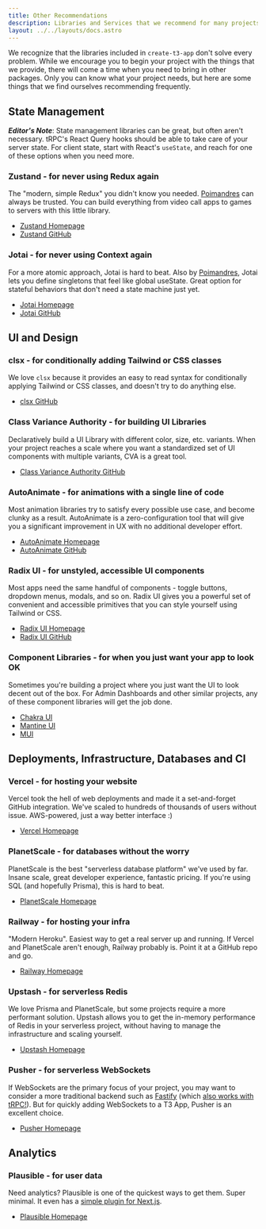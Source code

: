 ```yaml
---
title: Other Recommendations
description: Libraries and Services that we recommend for many projects
layout: ../../layouts/docs.astro
---
```


We recognize that the libraries included in `create-t3-app` don't solve every problem. While we encourage you to begin your project with the things that we provide, there will come a time when you need to bring in other packages. Only you can know what your project needs, but here are some things that we find ourselves recommending frequently.

## State Management

_**Editor's Note**_: State management libraries can be great, but often aren't necessary. tRPC's React Query hooks should be able to take care of your server state. For client state, start with React's `useState`, and reach for one of these options when you need more.

### Zustand - for never using Redux again

The "modern, simple Redux" you didn't know you needed. [Poimandres](https://github.com/pmndrs) can always be trusted. You can build everything from video call apps to games to servers with this little library.

* [Zustand Homepage](https://zustand-demo.pmnd.rs/)
* [Zustand GitHub](https://github.com/pmndrs/zustand)

### Jotai - for never using Context again

For a more atomic approach, Jotai is hard to beat. Also by [Poimandres](https://github.com/pmndrs), Jotai lets you define singletons that feel like global useState. Great option for stateful behaviors that don't need a state machine just yet.

* [Jotai Homepage](https://jotai.org/)
* [Jotai GitHub](https://github.com/pmndrs/jotai)

## UI and Design

### clsx - for conditionally adding Tailwind or CSS classes

We love `clsx` because it provides an easy to read syntax for conditionally applying Tailwind or CSS classes, and doesn't try to do anything else.

* [clsx GitHub](https://github.com/lukeed/clsx)

### Class Variance Authority - for building UI Libraries

Declaratively build a UI Library with different color, size, etc. variants. When your project reaches a scale where you want a standardized set of UI components with multiple variants, CVA is a great tool.

* [Class Variance Authority GitHub](https://github.com/joe-bell/cva)

### AutoAnimate - for animations with a single line of code

Most animation libraries try to satisfy every possible use case, and become clunky as a result. AutoAnimate is a zero-configuration tool that will give you a significant improvement in UX with no additional developer effort.

* [AutoAnimate Homepage](https://auto-animate.formkit.com/)
* [AutoAnimate GitHub](https://github.com/formkit/auto-animate)

### Radix UI - for unstyled, accessible UI components

Most apps need the same handful of components - toggle buttons, dropdown menus, modals, and so on. Radix UI gives you a powerful set of convenient and accessible primitives that you can style yourself using Tailwind or CSS.

* [Radix UI Homepage](https://www.radix-ui.com/)
* [Radix UI GitHub](https://github.com/radix-ui/primitives)

### Component Libraries - for when you just want your app to look OK

Sometimes you're building a project where you just want the UI to look decent out of the box. For Admin Dashboards and other similar projects, any of these component libraries will get the job done.

* [Chakra UI](https://chakra-ui.com/)
* [Mantine UI](https://ui.mantine.dev/)
* [MUI](https://mui.com/)

## Deployments, Infrastructure, Databases and CI

### Vercel - for hosting your website

Vercel took the hell of web deployments and made it a set-and-forget GitHub integration. We've scaled to hundreds of thousands of users without issue. AWS-powered, just a way better interface :)

* [Vercel Homepage](https://vercel.com/)

### PlanetScale - for databases without the worry

PlanetScale is the best "serverless database platform" we've used by far. Insane scale, great developer experience, fantastic pricing. If you're using SQL (and hopefully Prisma), this is hard to beat.

* [PlanetScale Homepage](https://planetscale.com/)

### Railway - for hosting your infra

"Modern Heroku". Easiest way to get a real server up and running. If Vercel and PlanetScale aren't enough, Railway probably is. Point it at a GitHub repo and go.

* [Railway Homepage](https://railway.app/)

### Upstash - for serverless Redis

We love Prisma and PlanetScale, but some projects require a more performant solution. Upstash allows you to get the in-memory performance of Redis in your serverless project, without having to manage the infrastructure and scaling yourself.

* [Upstash Homepage](https://upstash.com/)

### Pusher - for serverless WebSockets

If WebSockets are the primary focus of your project, you may want to consider a more traditional backend such as [Fastify](https://www.fastify.io/) (which [also works with tRPC!](https://trpc.io/docs/v10/fastify)). But for quickly adding WebSockets to a T3 App, Pusher is an excellent choice.

* [Pusher Homepage](https://pusher.com/)

## Analytics

### Plausible - for user data

Need analytics? Plausible is one of the quickest ways to get them. Super minimal. It even has a [simple plugin for Next.js](https://plausible.io/docs/proxy/guides/nextjs).

* [Plausible Homepage](https://plausible.io/)